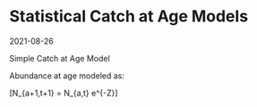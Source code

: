 Statistical Catch at Age Models
================
2021-08-26

Simple Catch at Age Model

Abundance at age modeled as:

\[N_{a+1,t+1} = N_{a,t} e^{-Z}\]
